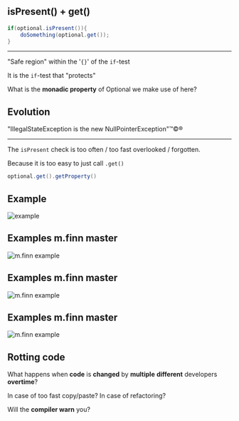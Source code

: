 ## isPresent() + get()

~~~java
if(optional.isPresent()){
    doSomething(optional.get());
}
~~~

- - -

"Safe region" within the '```{}```' of the ```if```-test

It is the ```if```-test that "protects"

What is the **monadic property** of Optional we make use of here?


## Evolution

"IllegalStateException is the new NullPointerException"™©®

- - -

The ```isPresent``` check is too often / too fast overlooked / forgotten.

Because it is too easy to just call ```.get()```

~~~java
optional.get().getProperty()
~~~


## Example

![example](http://localhost:8000/img/opt-diff1.png)


## Examples m.finn master

![m.finn example](http://localhost:8000/img/opt-diff2.png)


## Examples m.finn master

![m.finn example](http://localhost:8000/img/opt-diff3.png)


## Examples m.finn master

![m.finn example](http://localhost:8000/img/opt-diff4.png)


## Rotting code

What happens when **code** is **changed** by **multiple** **different** developers **overtime**?

In case of too fast copy/paste? In case of refactoring?

Will the **compiler warn** you?
